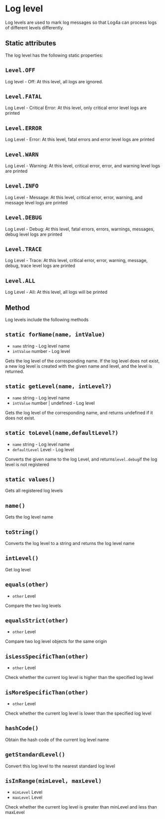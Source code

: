 # Log level

Log levels are used to mark log messages so that Log4a can process logs of different levels differently.

## Static attributes

The log level has the following static properties:

## `Level.OFF`

Log level - Off: At this level, all logs are ignored.

## `Level.FATAL`

Log Level - Critical Error: At this level, only critical error level logs are printed

## `Level.ERROR`

Log Level - Error: At this level, fatal errors and error level logs are printed

## `Level.WARN`

Log Level - Warning: At this level, critical error, error, and warning level logs are printed

## `Level.INFO`

Log Level - Message: At this level, critical error, error, warning, and message level logs are printed

## `Level.DEBUG`

Log Level - Debug: At this level, fatal errors, errors, warnings, messages, debug level logs are printed

## `Level.TRACE`

Log Level - Trace: At this level, critical error, error, warning, message, debug, trace level logs are printed

## `Level.ALL`

Log Level - All: At this level, all logs will be printed

## Method

Log levels include the following methods

## `static forName(name, intValue)`

- `name` string - Log level name
- `intValue` number - Log level

Gets the log level of the corresponding name. If the log level does not exist, a new log level is created with the given name and level, and the level is returned.

## `static getLevel(name, intLevel?) `

- `name` string - Log level name
- `intValue` number | undefined - Log level

Gets the log level of the corresponding name, and returns undefined if it does not exist.

## `static toLevel(name,defaultLevel?) `

- `name` string - Log level name
- `defaultLevel` Level - Log level

Converts the given name to the log Level, and returns` level.debug `if the log level is not registered

## `static values()`

Gets all registered log levels

## `name()`

Gets the log level name

## `toString()`

Converts the log level to a string and returns the log level name

## `intLevel()`

Get log level

## `equals(other)`

- `other` Level

Compare the two log levels

## `equalsStrict(other)`

- `other` Level

Compare two log level objects for the same origin

## `isLessSpecificThan(other)`

- `other` Level

Check whether the current log level is higher than the specified log level

## `isMoreSpecificThan(other)`

- `other` Level

Check whether the current log level is lower than the specified log level

## `hashCode()`

Obtain the hash code of the current log level name

## `getStandardLevel()`

Convert this log level to the nearest standard log level

## `isInRange(minLevel, maxLevel)`

- `minLevel` Level
- `maxLevel` Level

Check whether the current log level is greater than minLevel and less than maxLevel